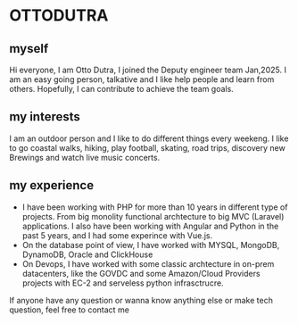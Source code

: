 # OTTODUTRA

## myself
Hi everyone, I am Otto Dutra, I joined the Deputy engineer team Jan,2025. I am an easy going person, talkative and I like help people and learn from others. Hopefully, I can contribute to achieve the team goals.

## my interests
I am an outdoor person and I like to do different things every weekeng. I like to go coastal walks, hiking, play football, skating, road trips, discovery new Brewings and watch live music concerts.

## my experience
- I have been working with PHP for more than 10 years in different type of projects. From big monolity functional archtecture to big MVC (Laravel) applications. I also have been working with Angular and Python in the past 5 years, and I had some experince with Vue.js.
- On the database point of view, I have worked with MYSQL, MongoDB, DynamoDB, Oracle and ClickHouse
- On Devops, I have worked with some classic archtecture in on-prem datacenters, like the GOVDC and some Amazon/Cloud Providers projects with EC-2 and serveless python infrasctrucre. 

If anyone have any question or wanna know anything else or make tech question, feel free to contact me
<!---
ottoldutra/ottoldutra is a ✨ special ✨ repository because its `README.md` (this file) appears on your GitHub profile.
You can click the Preview link to take a look at your changes.
--->
